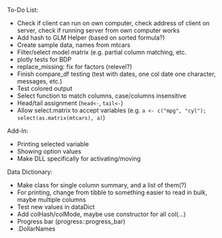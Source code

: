 To-Do List:

- Check if client can run on own computer, check address of client on server, check if running server from own computer works
- Add hash to GLM Helper (based on sorted formula?)
- Create sample data, names from mtcars
- Filter/select model matrix (e.g. partial column matching, etc.
- plotly tests for BDP
- replace_missing: fix for factors (relevel?)
- Finish compare_df testing (test with dates, one col date one character, messages, etc.)
- Test colored output
- Select function to match columns, case/columns insensitive
- Head/tail assignment (`head<-`, `tail<-`)
- Allow select.matrix to accept variables (e.g. `a <- c("mpg", "cyl"); select(as.matrix(mtcars), a)`)

Add-In:
- Printing selected variable
- Showing option values
- Make DLL specifically for activating/moving

Data Dictionary:
- Make class for single column summary, and a list of them(?)
- For printing, change from tibble to something easier to read in bulk, maybe multiple columns
- Test new values in dataDict
- Add colHash/colMode, maybe use constructor for all col(...)
- Progress bar (progress::progress_bar)
- .DollarNames
